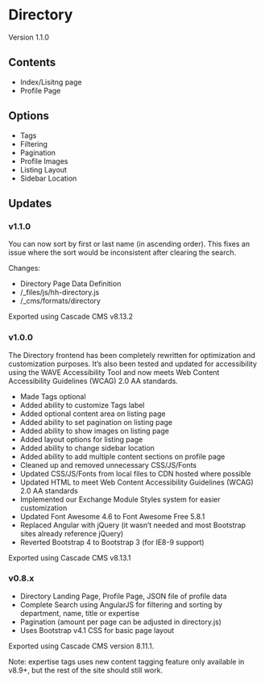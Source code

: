 # Directory
Version 1.1.0

## Contents
- Index/Lisitng page
- Profile Page


## Options
- Tags
- Filtering
- Pagination
- Profile Images
- Listing Layout
- Sidebar Location

## Updates
### v1.1.0
You can now sort by first or last name (in ascending order). This fixes an issue where the sort would be inconsistent after clearing the search. 

Changes:
* Directory Page Data Definition 
* /_files/js/hh-directory.js
* /_cms/formats/directory

Exported using Cascade CMS v8.13.2

### v1.0.0
The Directory frontend has been completely rewritten for optimization and customization purposes. It’s also been tested and updated for accessibility using the WAVE Accessibility Tool and now meets Web Content Accessibility Guidelines (WCAG) 2.0 AA standards.

* Made Tags optional
* Added ability to customize Tags label 
* Added optional content area on listing page
* Added ability to set pagination on listing page
* Added ability to show images on listing page
* Added layout options for listing page
* Added ability to change sidebar location
* Added ability to add multiple content sections on profile page
* Cleaned up and removed unnecessary CSS/JS/Fonts
* Updated CSS/JS/Fonts from local files to CDN hosted where possible
* Updated HTML to meet Web Content Accessibility Guidelines (WCAG) 2.0 AA standards
* Implemented our Exchange Module Styles system for easier customization
* Updated Font Awesome 4.6 to Font Awesome Free 5.8.1
* Replaced Angular with jQuery (it wasn’t needed and most Bootstrap sites already reference jQuery)
* Reverted Bootstrap 4 to Bootstrap 3 (for IE8-9 support)

Exported using Cascade CMS v8.13.1

### v0.8.x
* Directory Landing Page, Profile Page, JSON file of profile data
* Complete Search using AngularJS for filtering and sorting by department, name, title or expertise
* Pagination (amount per page can be adjusted in directory.js)
* Uses Bootstrap v4.1 CSS for basic page layout

Exported using Cascade CMS version 8.11.1.

Note: expertise tags uses new content tagging feature only available in v8.9+, but the rest of the site should still work.
